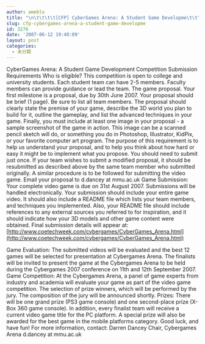 ```yaml
---
author: ameblo
title: "\n\t\t\t\t[CFP] CyberGames Arena: A Student Game Developme\t\t"
slug: cfp-cybergames-arena-a-student-game-developme
id: 3276
date: '2007-06-12 19:40:09'
layout: post
categories:
  - 未分類
---
```


CyberGames Arena: A Student Game Development Competition Submission Requirements Who is eligible? This competition is open to college and university students. Each student team can have 2-5 members. Faculty members can provide guidance or lead the team. The game proposal. Your first milestone is a proposal, due by 30th June 2007. Your proposal should be brief (1 page). Be sure to list all team members. The proposal should clearly state the premise of your game, describe the 3D world you plan to build for it, outline the gameplay, and list the advanced techniques in your game. Finally, you must include at least one image in your proposal - a sample screenshot of the game in action. This image can be a scanned pencil sketch will do, or something you do in Photoshop, Illustrator, KidPix, or your favorite computer art program. The purpose of this requirement is to help us understand your proposal, and to help you think about how hard or easy it might be to implement what you propose. You should need to submit just once. If your team wishes to submit a modified proposal, it should be resubmitted as described above by the same team member who submitted originally. A similar procedure is to be followed for submitting the video game. Email your proposal to d.dancey at mmu.ac.uk Game Submission: Your complete video game is due on 31st August 2007\. Submissions will be handled electronically. Your submission should include your entire game video. It should also include a README file which lists your team members, and techniques you implemented. Also, your README file should include references to any external sources you referred to for inspiration, and it should indicate how your 3D models and other game content were obtained. Final submission details will appear at: [http://www.coetechweek.com/cybergames/CyberGames_Arena.html](http://www.coetechweek.com/cybergames/CyberGames_Arena.html)

Game Evaluation: The submitted videos will be evaluated and the best 12 games will be selected for presentation at Cybergames Arena. The finalists will be invited to present the game at the Cybergames Arena to be held during the Cybergames 2007 conference on 11th and 12th September 2007. Game Competition: At the Cybergames Arena, a panel of game experts from industry and academia will evaluate your game as part of the video game competition. The selection of prize winners, which will be performed by the jury. The composition of the jury will be announced shortly. Prizes: There will be one grand prize (PS3 game console) and one second-place prize (X-Box 360 game console). In addition, every finalist team will receive a current video game title for the PC platform. A special prize will also be awarded for the best game in the mobile platforms category. Good luck, and have fun! For more information, contact: Darren Dancey Chair, Cybergames Arena d.dancey at mmu.ac.uk